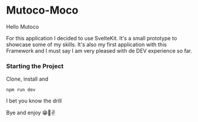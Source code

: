 # Mutoco-Moco

Hello Mutoco

For this application I decided to use SvelteKit.
It's a small prototype to showcase some of my skills.
It's also my first application with this Framework and I must say I am very pleased with de DEV experience so far.

### Starting the Project

Clone, install and

```
npm run dev

```

I bet you know the drill

Bye and enjoy 😁🙏✌
